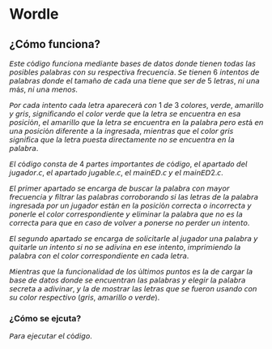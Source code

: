 # Wordle
## ¿Cómo funciona?
𝘌𝘴𝘵𝘦 𝘤ó𝘥𝘪𝘨𝘰 𝘧𝘶𝘯𝘤𝘪𝘰𝘯𝘢 𝘮𝘦𝘥𝘪𝘢𝘯𝘵𝘦 𝘣𝘢𝘴𝘦𝘴 𝘥𝘦 𝘥𝘢𝘵𝘰𝘴 𝘥𝘰𝘯𝘥𝘦 𝘵𝘪𝘦𝘯𝘦𝘯 𝘵𝘰𝘥𝘢𝘴 𝘭𝘢𝘴 𝘱𝘰𝘴𝘪𝘣𝘭𝘦𝘴 𝘱𝘢𝘭𝘢𝘣𝘳𝘢𝘴 𝘤𝘰𝘯 𝘴𝘶 𝘳𝘦𝘴𝘱𝘦𝘤𝘵𝘪𝘷𝘢 𝘧𝘳𝘦𝘤𝘶𝘦𝘯𝘤𝘪𝘢. 𝘚𝘦 𝘵𝘪𝘦𝘯𝘦𝘯 6 𝘪𝘯𝘵𝘦𝘯𝘵𝘰𝘴 𝘥𝘦 𝘱𝘢𝘭𝘢𝘣𝘳𝘢𝘴 𝘥𝘰𝘯𝘥𝘦 𝘦𝘭 𝘵𝘢𝘮𝘢ñ𝘰 𝘥𝘦 𝘤𝘢𝘥𝘢 𝘶𝘯𝘢 𝘵𝘪𝘦𝘯𝘦 𝘲𝘶𝘦 𝘴𝘦𝘳 𝘥𝘦 5 𝘭𝘦𝘵𝘳𝘢𝘴, 𝘯𝘪 𝘶𝘯𝘢 𝘮á𝘴, 𝘯𝘪 𝘶𝘯𝘢 𝘮𝘦𝘯𝘰𝘴.

𝘗𝘰𝘳 𝘤𝘢𝘥𝘢 𝘪𝘯𝘵𝘦𝘯𝘵𝘰 𝘤𝘢𝘥𝘢 𝘭𝘦𝘵𝘳𝘢 𝘢𝘱𝘢𝘳𝘦𝘤𝘦𝘳á 𝘤𝘰𝘯 1 𝘥𝘦 3 𝘤𝘰𝘭𝘰𝘳𝘦𝘴, 𝘷𝘦𝘳𝘥𝘦, 𝘢𝘮𝘢𝘳𝘪𝘭𝘭𝘰 𝘺 𝘨𝘳𝘪𝘴, 𝘴𝘪𝘨𝘯𝘪𝘧𝘪𝘤𝘢𝘯𝘥𝘰 𝘦𝘭 𝘤𝘰𝘭𝘰𝘳 𝘷𝘦𝘳𝘥𝘦 𝘲𝘶𝘦 𝘭𝘢 𝘭𝘦𝘵𝘳𝘢 𝘴𝘦 𝘦𝘯𝘤𝘶𝘦𝘯𝘵𝘳𝘢 𝘦𝘯 𝘦𝘴𝘢 𝘱𝘰𝘴𝘪𝘤𝘪ó𝘯, 𝘦𝘭 𝘢𝘮𝘢𝘳𝘪𝘭𝘭𝘰 𝘲𝘶𝘦 𝘭𝘢 𝘭𝘦𝘵𝘳𝘢 𝘴𝘦 𝘦𝘯𝘤𝘶𝘦𝘯𝘵𝘳𝘢 𝘦𝘯 𝘭𝘢 𝘱𝘢𝘭𝘢𝘣𝘳𝘢 𝘱𝘦𝘳𝘰 𝘦𝘴𝘵á 𝘦𝘯 𝘶𝘯𝘢 𝘱𝘰𝘴𝘪𝘤𝘪ó𝘯 𝘥𝘪𝘧𝘦𝘳𝘦𝘯𝘵𝘦 𝘢 𝘭𝘢 𝘪𝘯𝘨𝘳𝘦𝘴𝘢𝘥𝘢, 𝘮𝘪𝘦𝘯𝘵𝘳𝘢𝘴 𝘲𝘶𝘦 𝘦𝘭 𝘤𝘰𝘭𝘰𝘳 𝘨𝘳𝘪𝘴 𝘴𝘪𝘨𝘯𝘪𝘧𝘪𝘤𝘢 𝘲𝘶𝘦 𝘭𝘢 𝘭𝘦𝘵𝘳𝘢 𝘱𝘶𝘦𝘴𝘵𝘢 𝘥𝘪𝘳𝘦𝘤𝘵𝘢𝘮𝘦𝘯𝘵𝘦 𝘯𝘰 𝘴𝘦 𝘦𝘯𝘤𝘶𝘦𝘯𝘵𝘳𝘢 𝘦𝘯 𝘭𝘢 𝘱𝘢𝘭𝘢𝘣𝘳𝘢.

𝘌𝘭 𝘤ó𝘥𝘪𝘨𝘰 𝘤𝘰𝘯𝘴𝘵𝘢 𝘥𝘦 4 𝘱𝘢𝘳𝘵𝘦𝘴 𝘪𝘮𝘱𝘰𝘳𝘵𝘢𝘯𝘵𝘦𝘴 𝘥𝘦 𝘤ó𝘥𝘪𝘨𝘰, 𝘦𝘭 𝘢𝘱𝘢𝘳𝘵𝘢𝘥𝘰 𝘥𝘦𝘭 𝘫𝘶𝘨𝘢𝘥𝘰𝘳.𝘤, 𝘦𝘭 𝘢𝘱𝘢𝘳𝘵𝘢𝘥𝘰 𝘫𝘶𝘨𝘢𝘣𝘭𝘦.𝘤, 𝘦𝘭 𝘮𝘢𝘪𝘯𝘌𝘋.𝘤 𝘺 𝘦𝘭 𝘮𝘢𝘪𝘯𝘌𝘋2.𝘤.

𝘌𝘭 𝘱𝘳𝘪𝘮𝘦𝘳 𝘢𝘱𝘢𝘳𝘵𝘢𝘥𝘰 𝘴𝘦 𝘦𝘯𝘤𝘢𝘳𝘨𝘢 𝘥𝘦 𝘣𝘶𝘴𝘤𝘢𝘳 𝘭𝘢 𝘱𝘢𝘭𝘢𝘣𝘳𝘢 𝘤𝘰𝘯 𝘮𝘢𝘺𝘰𝘳 𝘧𝘳𝘦𝘤𝘶𝘦𝘯𝘤𝘪𝘢 𝘺 𝘧𝘪𝘭𝘵𝘳𝘢𝘳 𝘭𝘢𝘴 𝘱𝘢𝘭𝘢𝘣𝘳𝘢𝘴 𝘤𝘰𝘳𝘳𝘰𝘣𝘰𝘳𝘢𝘯𝘥𝘰 𝘴𝘪 𝘭𝘢𝘴 𝘭𝘦𝘵𝘳𝘢𝘴 𝘥𝘦 𝘭𝘢 𝘱𝘢𝘭𝘢𝘣𝘳𝘢 𝘪𝘯𝘨𝘳𝘦𝘴𝘢𝘥𝘢 𝘱𝘰𝘳 𝘶𝘯 𝘫𝘶𝘨𝘢𝘥𝘰𝘳 𝘦𝘴𝘵á𝘯 𝘦𝘯 𝘭𝘢 𝘱𝘰𝘴𝘪𝘤𝘪ó𝘯 𝘤𝘰𝘳𝘳𝘦𝘤𝘵𝘢 𝘰 𝘪𝘯𝘤𝘰𝘳𝘳𝘦𝘤𝘵𝘢 𝘺 𝘱𝘰𝘯𝘦𝘳𝘭𝘦 𝘦𝘭 𝘤𝘰𝘭𝘰𝘳 𝘤𝘰𝘳𝘳𝘦𝘴𝘱𝘰𝘯𝘥𝘪𝘦𝘯𝘵𝘦 𝘺 𝘦𝘭𝘪𝘮𝘪𝘯𝘢𝘳 𝘭𝘢 𝘱𝘢𝘭𝘢𝘣𝘳𝘢 𝘲𝘶𝘦 𝘯𝘰 𝘦𝘴 𝘭𝘢 𝘤𝘰𝘳𝘳𝘦𝘤𝘵𝘢 𝘱𝘢𝘳𝘢 𝘲𝘶𝘦 𝘦𝘯 𝘤𝘢𝘴𝘰 𝘥𝘦 𝘷𝘰𝘭𝘷𝘦𝘳 𝘢 𝘱𝘰𝘯𝘦𝘳𝘴𝘦 𝘯𝘰 𝘱𝘦𝘳𝘥𝘦𝘳 𝘶𝘯 𝘪𝘯𝘵𝘦𝘯𝘵𝘰.

𝘌𝘭 𝘴𝘦𝘨𝘶𝘯𝘥𝘰 𝘢𝘱𝘢𝘳𝘵𝘢𝘥𝘰 𝘴𝘦 𝘦𝘯𝘤𝘢𝘳𝘨𝘢 𝘥𝘦 𝘴𝘰𝘭𝘪𝘤𝘪𝘵𝘢𝘳𝘭𝘦 𝘢𝘭 𝘫𝘶𝘨𝘢𝘥𝘰𝘳 𝘶𝘯𝘢 𝘱𝘢𝘭𝘢𝘣𝘳𝘢 𝘺 𝘲𝘶𝘪𝘵𝘢𝘳𝘭𝘦 𝘶𝘯 𝘪𝘯𝘵𝘦𝘯𝘵𝘰 𝘴𝘪 𝘯𝘰 𝘴𝘦 𝘢𝘥𝘪𝘷𝘪𝘯𝘢 𝘦𝘯 𝘦𝘴𝘦 𝘪𝘯𝘵𝘦𝘯𝘵𝘰, 𝘪𝘮𝘱𝘳𝘪𝘮𝘪𝘦𝘯𝘥𝘰 𝘭𝘢 𝘱𝘢𝘭𝘢𝘣𝘳𝘢 𝘤𝘰𝘯 𝘦𝘭 𝘤𝘰𝘭𝘰𝘳 𝘤𝘰𝘳𝘳𝘦𝘴𝘱𝘰𝘯𝘥𝘪𝘦𝘯𝘵𝘦 𝘦𝘯 𝘤𝘢𝘥𝘢 𝘭𝘦𝘵𝘳𝘢.

𝘔𝘪𝘦𝘯𝘵𝘳𝘢𝘴 𝘲𝘶𝘦 𝘭𝘢 𝘧𝘶𝘯𝘤𝘪𝘰𝘯𝘢𝘭𝘪𝘥𝘢𝘥 𝘥𝘦 𝘭𝘰𝘴 ú𝘭𝘵𝘪𝘮𝘰𝘴 𝘱𝘶𝘯𝘵𝘰𝘴 𝘦𝘴 𝘭𝘢 𝘥𝘦 𝘤𝘢𝘳𝘨𝘢𝘳 𝘭𝘢 𝘣𝘢𝘴𝘦 𝘥𝘦 𝘥𝘢𝘵𝘰𝘴 𝘥𝘰𝘯𝘥𝘦 𝘴𝘦 𝘦𝘯𝘤𝘶𝘦𝘯𝘵𝘳𝘢𝘯 𝘭𝘢𝘴 𝘱𝘢𝘭𝘢𝘣𝘳𝘢𝘴 𝘺 𝘦𝘭𝘦𝘨𝘪𝘳 𝘭𝘢 𝘱𝘢𝘭𝘢𝘣𝘳𝘢 𝘴𝘦𝘤𝘳𝘦𝘵𝘢 𝘢 𝘢𝘥𝘪𝘷𝘪𝘯𝘢𝘳, 𝘺 𝘭𝘢 𝘥𝘦 𝘮𝘰𝘴𝘵𝘳𝘢𝘳 𝘭𝘢𝘴 𝘭𝘦𝘵𝘳𝘢𝘴 𝘲𝘶𝘦 𝘴𝘦 𝘧𝘶𝘦𝘳𝘰𝘯 𝘶𝘴𝘢𝘯𝘥𝘰 𝘤𝘰𝘯 𝘴𝘶 𝘤𝘰𝘭𝘰𝘳 𝘳𝘦𝘴𝘱𝘦𝘤𝘵𝘪𝘷𝘰 (𝘨𝘳𝘪𝘴, 𝘢𝘮𝘢𝘳𝘪𝘭𝘭𝘰 𝘰 𝘷𝘦𝘳𝘥𝘦).

### ¿Cómo se ejcuta?
𝘗𝘢𝘳𝘢 𝘦𝘫𝘦𝘤𝘶𝘵𝘢𝘳 𝘦𝘭 𝘤ó𝘥𝘪𝘨𝘰.
